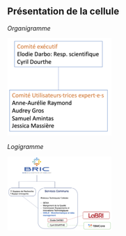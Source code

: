 ## Présentation de la cellule

_Organigramme_

<img src="organigramme_cellule.png" alt="organigramme" width="240"/> 

_Logigramme_

<img src="Environnement ODILE.png" alt="logigramme" width="240"/> 
